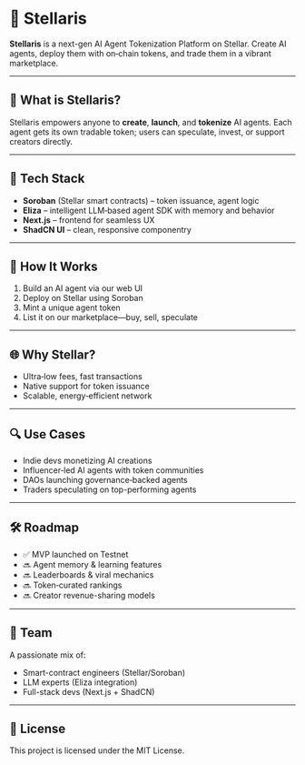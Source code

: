 # 🚀 Stellaris

**Stellaris** is a next-gen AI Agent Tokenization Platform on Stellar. Create AI agents, deploy them with on‑chain tokens, and trade them in a vibrant marketplace.

---

## 🎯 What is Stellaris?

Stellaris empowers anyone to **create**, **launch**, and **tokenize** AI agents. Each agent gets its own tradable token; users can speculate, invest, or support creators directly.

---

## 🧩 Tech Stack

- **Soroban** (Stellar smart contracts) – token issuance, agent logic  
- **Eliza** – intelligent LLM‑based agent SDK with memory and behavior  
- **Next.js** – frontend for seamless UX  
- **ShadCN UI** – clean, responsive componentry

---

## 🔄 How It Works

1. Build an AI agent via our web UI  
2. Deploy on Stellar using Soroban  
3. Mint a unique agent token  
4. List it on our marketplace—buy, sell, speculate  

---

## 🌐 Why Stellar?

- Ultra‑low fees, fast transactions  
- Native support for token issuance  
- Scalable, energy‑efficient network

---

## 🔍 Use Cases

- Indie devs monetizing AI creations  
- Influencer‑led AI agents with token communities  
- DAOs launching governance‑backed agents  
- Traders speculating on top-performing agents

---

## 🛠️ Roadmap

- ✅ MVP launched on Testnet  
- 🔜 Agent memory & learning features  
- 🔜 Leaderboards & viral mechanics  
- 🔜 Token‑curated rankings  
- 🔜 Creator revenue-sharing models

---

## 🧠 Team

A passionate mix of:
- Smart-contract engineers (Stellar/Soroban)
- LLM experts (Eliza integration)
- Full-stack devs (Next.js + ShadCN)

---

## 📄 License

This project is licensed under the MIT License.
